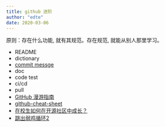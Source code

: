 ```yaml
---
title: github 进阶
author: "edte"
date: 2020-03-06
---
```


原则：存在什么功能, 就有其规范。存在规范, 就能从别人那里学习。



* README 
* dictionary
* [commit messge](https://www.ruanyifeng.com/blog/2016/01/commit_message_change_log.html)
* doc
* code test
* ci/cd
* pull
* [GitHub 漫游指南](https://github.phodal.com/#%E4%BB%A3%E7%A0%81%E8%B4%A8%E9%87%8F%E4%B8%8E%E9%87%8D%E6%9E%84)
* [github-cheat-sheet](https://github.com/tiimgreen/github-cheat-sheet)
* [在校生如何在开源社区中成长？](https://www.zhihu.com/question/336820269)
* [跳出弱鸡循环2](https://zhuanlan.zhihu.com/p/70761898)
